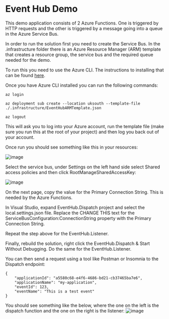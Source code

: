 # Event Hub Demo

This demo application consists of 2 Azure Functions. One is triggered by HTTP requests and the other is triggered by a message going into a queue in the Azure Service Bus.

In order to run the solution first you need to create the Service Bus. In the .infrastructure folder there is an Azure Resource Manager (ARM) template that creates a resource group, the service bus and the required queue needed for the demo.

To run this you need to use the Azure CLI. The instructions to installing that can be found [here](https://learn.microsoft.com/en-us/cli/azure/install-azure-cli).

Once you have Azure CLI installed you can run the following commands:

```
az login

az deployment sub create --location uksouth --template-file ./.infrastructure/EventHubARMTemplate.json

az logout
```

This will ask you to log into your Azure account, run the template file (make sure you run this at the root of your project) and then log you back out of your account.

Once run you should see something like this in your resources:

![image](https://user-images.githubusercontent.com/73018467/228929250-e37eb781-da4f-43b7-8c83-31e498d0730c.png)

Select the service bus, under Settings on the left hand side select Shared access policies and then click RootManageSharedAccessKey:

![image](https://user-images.githubusercontent.com/73018467/228929790-358176cd-e240-435f-bbe8-be438329e302.png)

On the next page, copy the value for the Primary Connection String. This is needed by the Azure Functions.

In Visual Studio, expand EventHub.Dispatch project and select the local.settings.json file. Replace the CHANGE THIS text for the ServiceBusConfiguration:ConnectionString property with the Primary Connection String.

Repeat the step above for the EventHub.Listener.

Finally, rebuild the solution, right click the EventHub.Dispatch & Start Without Debugging. Do the same for the EventHub.Listener.

You can then send a request using a tool like Postman or Insomnia to the Dispatch endpoint:

```
{
	"applicationId": "a5580c68-e4f6-4686-bd21-cb37465ba7e6",
	"applicationName": "my-application",
	"eventId": 123,
	"eventName": "This is a test event"
}
```
You should see something like the below, where the one on the left is the dispatch function and the one on the right is the listener:
![image](https://user-images.githubusercontent.com/73018467/228932666-0ec422c8-c16e-40f7-92ec-ecbac5d5a92f.png)
